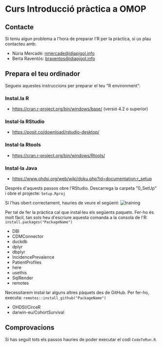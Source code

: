 # Curs Introducció pràctica a OMOP


## Contacte

Si teniu algun problema a l'hora de preparar l'R per la pràctica, si us plau contacteu amb: 
- Núria Mercadé: nmercade@idiapjgol.info
- Berta Raventós: braventos@idiapjgol.info

## Prepara el teu ordinador

Segueix aquestes instruccions per preparar el teu "R environment":  

### Instal.la R
-	https://cran.r-project.org/bin/windows/base/ (versió 4.2 o superior)

### Instal·la RStudio
-	https://posit.co/download/rstudio-desktop/

### Instal·la Rtools
-	https://cran.r-project.org/bin/windows/Rtools/

### Instal·la Java 
- https://www.ohdsi.org/web/wiki/doku.php?id=documentation:r_setup

Després d'aquests passos obre l'RStudio. Descarrega la carpeta "0_SetUp" i obre el projecte: `Setup.Rproj`

Si l'has obert correctament, hauries de veure el següent:
![training](https://github.com/rwepi-idiapjgol/IntroduccioOMOP_SetUp/blob/main/SetUp.png)

Per tal de fer la pràctica cal que instal·leu els següents paquets. Fer-ho és molt fàcil, tan sols heu d'escriure aquesta comanda a la consola de l'R: `install.packages("PackageName")`

- DBI
- CDMConnector
- duckdb
- dplyr
- dbplyr
- IncidencePrevalence
- PatientProfiles
- here
- usethis
- SqlRender
- remotes

Necessitarem instal·lar alguns altres pàquets des de GitHub. Per fer-ho, executa:  `remotes::install_github("PackageName")`

- OHDSI/CirceR
- darwin-eu/CohortSurvival

## Comprovacions

Si has seguït tots els passos hauries de poder executar el codi `CodeToRun.R`.

